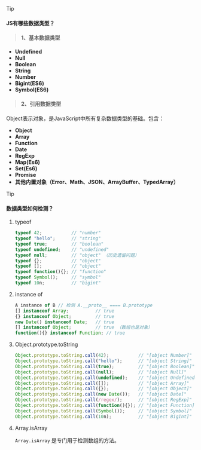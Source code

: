 > [!TIP]
>
> #### JS有哪些数据类型？

> #### 1、基本数据类型

- **Undefined**
- **Null**
- **Boolean**
- **String**
- **Number**
- **Bigint(ES6)**
- **Symbol(ES6)**

> #### 2、引用数据类型

   Object表示对象，是JavaScript中所有复杂数据类型的基础。包含：

- **Object**
- **Array**
- **Function**
- **Date**
- **RegExp**
- **Map(Es6)**
- **Set(Es6)**
- **Promise**
- **其他内置对象（Error、Math、JSON、ArrayBuffer、TypedArray）**

> [!TIP]
>
> #### 数据类型如何检测？

1. typeof

   ```javascript
   typeof 42;           // "number"
   typeof "hello";      // "string"
   typeof true;         // "boolean"
   typeof undefined;    // "undefined"
   typeof null;         // "object" （历史遗留问题）
   typeof {};           // "object"
   typeof [];           // "object"
   typeof function(){}; // "function"
   typeof Symbol();     // "symbol"
   typeof 10n;          // "bigint"
   ```

2. instance of

   ```javascript
   A instance of B // 检测 A.__proto__ ==== B.prototype
   [] instanceof Array;          // true
   {} instanceof Object;         // true
   new Date() instanceof Date;   // true
   [] instanceof Object;         // true （数组也是对象）
   function(){} instanceof Function; // true
   ```

   

3. Object.prototype.toString

   ```javascript
   Object.prototype.toString.call(42);           // "[object Number]"
   Object.prototype.toString.call("hello");      // "[object String]"
   Object.prototype.toString.call(true);         // "[object Boolean]"
   Object.prototype.toString.call(null);         // "[object Null]"
   Object.prototype.toString.call(undefined);    // "[object Undefined]"
   Object.prototype.toString.call([]);           // "[object Array]"
   Object.prototype.toString.call({});           // "[object Object]"
   Object.prototype.toString.call(new Date());   // "[object Date]"
   Object.prototype.toString.call(/regex/);      // "[object RegExp]"
   Object.prototype.toString.call(function(){}); // "[object Function]"
   Object.prototype.toString.call(Symbol());     // "[object Symbol]"
   Object.prototype.toString.call(10n);          // "[object BigInt]"
   ```

4. Array.isArray

   `Array.isArray` 是专门用于检测数组的方法。

